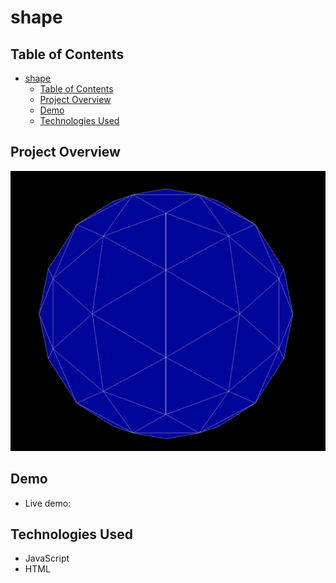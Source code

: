 # shape

## Table of Contents

- [shape](#shape)
  - [Table of Contents](#table-of-contents)
  - [Project Overview](#project-overview)
  - [Demo](#demo)
  - [Technologies Used](#technologies-used)


## Project Overview



![website screenshot](/img/shape.png)

## Demo

- Live demo: []()

## Technologies Used
  * JavaScript
  * HTML